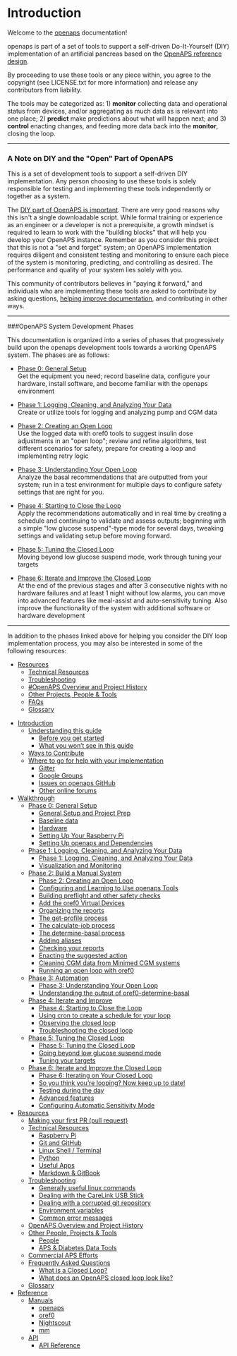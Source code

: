 # Introduction 

Welcome to the [openaps](https://github.com/openaps/) documentation!

openaps is part of a set of tools to support a self-driven Do-It-Yourself (DIY) implementation of an artificial pancreas based on the [OpenAPS reference design](http://openaps.org/open-artificial-pancreas-system-openaps-reference-design/). 

By proceeding to use these tools or any piece within, you agree to the copyright (see LICENSE.txt for more information) and release any contributors from liability. 

The tools may be categorized as: 1)  **monitor** collecting data and operational status from devices, and/or aggregating as much data as is relevant into one place; 2)  **predict** make predictions about what will happen next; and 3)  **control** enacting changes, and feeding more data back into the **monitor**, closing the loop.

----------
### A Note on DIY and the "Open" Part of OpenAPS
This is a set of development tools to support a self-driven DIY implementation. Any person choosing to use these tools is solely responsible for testing and implementing these tools independently or together as a system.  

The [DIY part of OpenAPS is important](http://bit.ly/1NBbZtO). There are very good reasons why this isn't a single downloadable script. While formal training or experience as an engineer or a developer is not a prerequisite, a growth mindset is required to learn to work with the "building blocks" that will help you develop your OpenAPS instance. Remember as you consider this project that this is not a "set and forget" system; an OpenAPS implementation requires diligent and consistent testing and monitoring to ensure each piece of the system is monitoring, predicting, and controlling as desired.  The performance and quality of your system lies solely with you.

This community of contributors believes in "paying it forward," and individuals who are implementing these tools are asked to contribute by asking questions, [helping improve documentation](docs/docs/Resources/my-first-pr.md), and contributing in other ways.


----------
###OpenAPS System Development Phases

This documentation is organized into a series of phases that progressively build upon the openaps development tools towards a working OpenAPS system. The phases are as follows: 

* [Phase 0: General Setup](docs/docs/walkthrough/phase-0/setup.md)<br>
Get the equipment you need; record baseline data, configure your hardware, install software, and become familiar with the openaps environment

* [Phase 1: Logging, Cleaning, and Analyzing Your Data](docs/docs/walkthrough/phase-1/log-clean-analyze.md)<br>
Create or utilize tools for logging and analyzing pump and CGM data

* [Phase 2: Creating an Open Loop](docs/docs/walkthrough/phase-2/considerations.md)<br>
Use the logged data with oref0 tools to suggest insulin dose adjustments in an "open loop"; review and refine algorithms, test different scenarios for safety, prepare for creating a loop and implementing retry logic

* [Phase 3: Understanding Your Open Loop](docs/docs/walkthrough/phase-3/considerations.md)<br>
Analyze the basal recommendations that are outputted from your system; run in a test environment for multiple days to configure safety settings that are right for you.

* [Phase 4: Starting to Close the Loop](docs/docs/walkthrough/phase-4/considerations.md)<br>
Apply the recommendations automatically and in real time by creating a schedule and continuing to validate and assess outputs; beginning with a simple "low glucose suspend"-type mode for several days, tweaking settings and validating setup before moving forward.

* [Phase 5: Tuning the Closed Loop](docs/docs/walkthrough/phase-5/considerations.md)<br>
Moving beyond low glucose suspend mode, work through tuning your targets

* [Phase 6: Iterate and Improve the Closed Loop](docs/docs/walkthrough/phase-6/considerations.mdd)<br>
At the end of the previous stages and after 3 consecutive nights with no hardware failures and at least 1 night without low alarms, you can move into advanced features like meal-assist and auto-sensitivity tuning. Also improve the functionality of the system with additional software or hardware development

----------
In addition to the phases linked above for helping you consider the DIY loop implementation process, you may also be interested in some of the following resources:

* [Resources](docs/docs/Resources/resources.md)
   * [Technical Resources](docs/docs/Resources/technical-resources.md)
   * [Troubleshooting](docs/docs/Resources/troubleshooting.md)
   * [#OpenAPS Overview and Project History](docs/docs/Resources/history.md)
   * [Other Projects, People & Tools](docs/docs/Resources/other-projects.md)
   * [FAQs](docs/docs/Resources/faq.md)
   * [Glossary](docs/docs/Resources/glossary.md)



-   <a href="docs/docs/introduction/index.rst" class="reference internal">Introduction</a>
    *   <a href="docs/docs/introduction/understand-this-guide.md" class="reference internal">Understanding this guide</a>
        *   <a href="docs/docs/introduction/understand-this-guide.md#before-you-get-started" class="reference internal">Before you get started</a>
        *   <a href="docs/docs/introduction/understand-this-guide.md#what-you-won-t-see-in-this-guide" class="reference internal">What you won’t see in this guide</a>
    *   <a href="docs/docs/introduction/contribute.md" class="reference internal">Ways to Contribute</a>
    *   <a href="docs/docs/introduction/communication-support-channels.md" class="reference internal">Where to go for help with your implementation</a>
        *   <a href="docs/docs/introduction/communication-support-channels.md#gitter" class="reference internal">Gitter</a>
        *   <a href="docs/docs/introduction/communication-support-channels.md#google-groups" class="reference internal">Google Groups</a>
        *   <a href="docs/docs/introduction/communication-support-channels.md#issues-on-openaps-github" class="reference internal">Issues on openaps GitHub</a>
        *   <a href="docs/docs/introduction/communication-support-channels.md#other-online-forums" class="reference internal">Other online forums</a>
-   <a href="docs/docs/walkthrough/index.rst" class="reference internal">Walkthrough</a>
    *   <a href="docs/docs/walkthrough/phase-0/index.rst" class="reference internal">Phase 0: General Setup</a>
        *   <a href="docs/docs/walkthrough/phase-0/setup.md" class="reference internal">General Setup and Project Prep</a>
        *   <a href="docs/docs/walkthrough/phase-0/baseline-data.md" class="reference internal">Baseline data</a>
        *   <a href="docs/docs/walkthrough/phase-0/hardware.md" class="reference internal">Hardware</a>
        *   <a href="docs/docs/walkthrough/phase-0/rpi.md" class="reference internal">Setting Up Your Raspberry Pi</a>
        *   <a href="docs/docs/walkthrough/phase-0/openaps.md" class="reference internal">Setting Up openaps and Dependencies</a>
    *   <a href="docs/docs/walkthrough/phase-1/index.rst" class="reference internal">Phase 1: Logging, Cleaning, and Analyzing Your Data</a>
        *   <a href="docs/docs/walkthrough/phase-1/log-clean-analyze.md" class="reference internal">Phase 1: Logging, Cleaning, and Analyzing Your Data</a>
        *   <a href="docs/docs/walkthrough/phase-1/visualization.md" class="reference internal">Visualization and Monitoring</a>
    *   <a href="docs/docs/walkthrough/phase-2/index.rst" class="reference internal">Phase 2: Build a Manual System</a>
        *   <a href="docs/docs/walkthrough/phase-2/considerations.md" class="reference internal">Phase 2: Creating an Open Loop</a>
        *   <a href="docs/docs/walkthrough/phase-2/using-openaps-tools.md" class="reference internal">Configuring and Learning to Use openaps Tools</a>
        *   <a href="docs/docs/walkthrough/phase-2/building-preflight-safety-checks.md" class="reference internal">Building preflight and other safety checks</a>
        *   <a href="docs/docs/walkthrough/phase-2/Using-oref0-tools.md" class="reference internal">Add the oref0 Virtual Devices</a>
        *   <a href="docs/docs/walkthrough/phase-2/Using-oref0-tools.md#organizing-the-reports" class="reference internal">Organizing the reports</a>
        *   <a href="docs/docs/walkthrough/phase-2/Using-oref0-tools.md#the-get-profile-process" class="reference internal">The get-profile process</a>
        *   <a href="docs/docs/walkthrough/phase-2/Using-oref0-tools.md#the-calculate-iob-process" class="reference internal">The calculate-iob process</a>
        *   <a href="docs/docs/walkthrough/phase-2/Using-oref0-tools.md#the-determine-basal-process" class="reference internal">The determine-basal process</a>
        *   <a href="docs/docs/walkthrough/phase-2/Using-oref0-tools.md#adding-aliases" class="reference internal">Adding aliases</a>
        *   <a href="docs/docs/walkthrough/phase-2/Using-oref0-tools.md#checking-your-reports" class="reference internal">Checking your reports</a>
        *   <a href="docs/docs/walkthrough/phase-2/Using-oref0-tools.md#enacting-the-suggested-action" class="reference internal">Enacting the suggested action</a>
        *   <a href="docs/docs/walkthrough/phase-2/Using-oref0-tools.md#cleaning-cgm-data-from-minimed-cgm-systems" class="reference internal">Cleaning CGM data from Minimed CGM systems</a>
        *   <a href="docs/docs/walkthrough/phase-2/loop-and-retry-logic.md" class="reference internal">Running an open loop with oref0</a>
    *   <a href="docs/docs/walkthrough/phase-3/index.rst" class="reference internal">Phase 3: Automation</a>
        *   <a href="docs/docs/walkthrough/phase-3/considerations.md" class="reference internal">Phase 3: Understanding Your Open Loop</a>
        *   <a href="docs/docs/walkthrough/phase-3/Understand-determine-basal.md" class="reference internal">Understanding the output of oref0-determine-basal</a>
    *   <a href="docs/docs/walkthrough/phase-4/index.rst" class="reference internal">Phase 4: Iterate and Improve</a>
        *   <a href="docs/docs/walkthrough/phase-4/considerations.md" class="reference internal">Phase 4: Starting to Close the Loop</a>
        *   <a href="docs/docs/walkthrough/phase-4/create-schedule.md" class="reference internal">Using cron to create a schedule for your loop</a>
        *   <a href="docs/docs/walkthrough/phase-4/Observing-closed-loop.md" class="reference internal">Observing the closed loop</a>
        *   <a href="docs/docs/walkthrough/phase-4/troubleshooting-loop.md" class="reference internal">Troubleshooting the closed loop</a>
    *   <a href="docs/docs/walkthrough/phase-5/index.rst" class="reference internal">Phase 5: Tuning the Closed Loop</a>
        *   <a href="docs/docs/walkthrough/phase-5/considerations.md" class="reference internal">Phase 5: Tuning the Closed Loop</a>
        *   <a href="docs/docs/walkthrough/phase-5/beyond-low-glucose-suspend.md" class="reference internal">Going beyond low glucose suspend mode</a>
        *   <a href="docs/docs/walkthrough/phase-5/tuning-targets.md" class="reference internal">Tuning your targets</a>
    *   <a href="docs/docs/walkthrough/phase-6/index.rst" class="reference internal">Phase 6: Iterate and Improve the Closed Loop</a>
        *   <a href="docs/docs/walkthrough/phase-6/considerations.md" class="reference internal">Phase 6: Iterating on Your Closed Loop</a>
        *   <a href="docs/docs/walkthrough/phase-6/keeping-up-to-date.md" class="reference internal">So you think you’re looping? Now keep up to date!</a>
        *   <a href="docs/docs/walkthrough/phase-6/daytime-testing.md" class="reference internal">Testing during the day</a>
        *   <a href="docs/docs/walkthrough/phase-6/advanced-features.md" class="reference internal">Advanced features</a>
        *   <a href="docs/docs/walkthrough/phase-6/Configure-Automatic-Sensitivity-Mode.md" class="reference internal">Configuring Automatic Sensitivity Mode</a>
-   <a href="docs/docs/Resources/index.rst" class="reference internal">Resources</a>
    *   <a href="docs/docs/Resources/my-first-pr.md" class="reference internal">Making your first PR (pull request)</a>
    *   <a href="docs/docs/Resources/technical-resources.md" class="reference internal">Technical Resources</a>
        *   <a href="docs/docs/Resources/technical-resources.md#raspberry-pi" class="reference internal">Raspberry Pi</a>
        *   <a href="docs/docs/Resources/technical-resources.md#git-and-github" class="reference internal">Git and GitHub</a>
        *   <a href="docs/docs/Resources/technical-resources.md#linux-shell-terminal" class="reference internal">Linux Shell / Terminal</a>
        *   <a href="docs/docs/Resources/technical-resources.md#python" class="reference internal">Python</a>
        *   <a href="docs/docs/Resources/technical-resources.md#useful-apps" class="reference internal">Useful Apps</a>
        *   <a href="docs/docs/Resources/technical-resources.md#markdown-gitbook" class="reference internal">Markdown & GitBook</a>
    *   <a href="docs/docs/Resources/troubleshooting.md" class="reference internal">Troubleshooting</a>
        *   <a href="docs/docs/Resources/troubleshooting.md#generally-useful-linux-commands" class="reference internal">Generally useful linux commands</a>
        *   <a href="docs/docs/Resources/troubleshooting.md#dealing-with-the-carelink-usb-stick" class="reference internal">Dealing with the CareLink USB Stick</a>
        *   <a href="docs/docs/Resources/troubleshooting.md#dealing-with-a-corrupted-git-repository" class="reference internal">Dealing with a corrupted git repository</a>
        *   <a href="docs/docs/Resources/troubleshooting.md#environment-variables" class="reference internal">Environment variables</a>
        *   <a href="docs/docs/Resources/troubleshooting.md#common-error-messages" class="reference internal">Common error messages</a>
    *   <a href="docs/docs/Resources/history.md" class="reference internal">OpenAPS Overview and Project History</a>
    *   <a href="docs/docs/Resources/other-projects.md" class="reference internal">Other People, Projects & Tools</a>
        *   <a href="docs/docs/Resources/other-projects.md#people" class="reference internal">People</a>
        *   <a href="docs/docs/Resources/other-projects.md#aps-diabetes-data-tools" class="reference internal">APS & Diabetes Data Tools</a>
    *   <a href="docs/docs/Resources/other-projects.md#commercial-aps-efforts" class="reference internal">Commercial APS Efforts</a>
    *   <a href="docs/docs/Resources/faq.md" class="reference internal">Frequently Asked Questions</a>
        *   <a href="docs/docs/Resources/faq.md#what-is-a-closed-loop" class="reference internal">What is a Closed Loop?</a>
        *   <a href="docs/docs/Resources/faq.md#what-does-an-openaps-closed-loop-look-like" class="reference internal">What does an OpenAPS closed loop look like?</a>
    *   <a href="docs/docs/Resources/glossary.md" class="reference internal">Glossary</a>
-   <a href="reference/index.rst" class="reference internal">Reference</a>
    *   <a href="reference/index.rst#manuals" class="reference internal">Manuals</a>
        *   <a href="reference/openaps/index.rst" class="reference internal">openaps</a>
        *   <a href="reference/oref0/index.rst" class="reference internal">oref0</a>
        *   <a href="reference/nightscout/index.rst" class="reference internal">Nightscout</a>
        *   <a href="reference/mm/index.rst" class="reference internal">mm</a>
    *   <a href="reference/index.rst#api" class="reference internal">API</a>
        *   <a href="api/index.rst" class="reference internal">API Reference</a>

